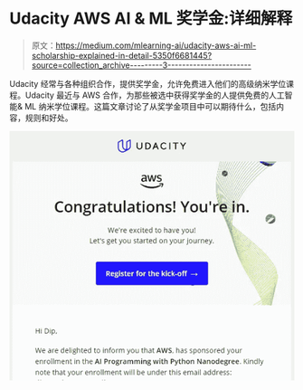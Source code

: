 # Udacity AWS AI & ML 奖学金:详细解释

> 原文：<https://medium.com/mlearning-ai/udacity-aws-ai-ml-scholarship-explained-in-detail-5350f6681445?source=collection_archive---------3----------------------->

Udacity 经常与各种组织合作，提供奖学金，允许免费进入他们的高级纳米学位课程。Udacity 最近与 AWS 合作，为那些被选中获得奖学金的人提供免费的人工智能& ML 纳米学位课程。这篇文章讨论了从奖学金项目中可以期待什么，包括内容，规则和好处。

![](img/5bde585da5abfcc1925e523bf7e38a1e.png)